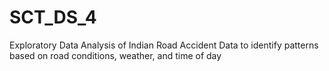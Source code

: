 # SCT_DS_4
Exploratory Data Analysis of Indian Road Accident Data to identify patterns based on road conditions, weather, and time of day
